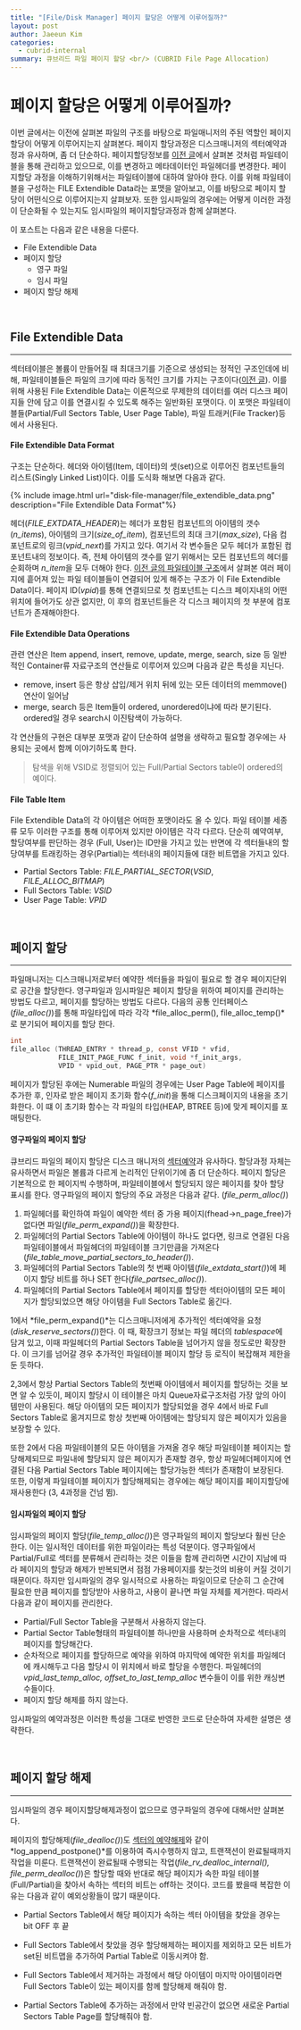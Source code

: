 ```yaml
---
title: "[File/Disk Manager] 페이지 할당은 어떻게 이루어질까?"
layout: post
author: Jaeeun Kim
categories:
  - cubrid-internal
summary: 큐브리드 파일 페이지 할당 <br/> (CUBRID File Page Allocation)
---
```


# **페이지 할당은 어떻게 이루어질까?**

 이번 글에서는 이전에 살펴본 파일의 구조를 바탕으로 파일매니저의 주된 역할인 페이지할당이 어떻게 이루어지는지 살펴본다. 페이지 할당과정은 디스크매니저의 섹터예약과정과 유사하며, 좀 더 단순하다. 페이지할당정보를 [이전 글](./disk-file-manager-file-arch)에서 살펴본 것처럼 파일테이블을 통해 관리하고 있으므로, 이를 변경하고 메타데이터인 파일헤더를 변경한다. 페이지할당 과정을 이해하기위해서는 파일테이블에 대하여 알아야 한다. 이를 위해 파일테이블을 구성하는 FILE Extendible Data라는 포맷을 알아보고, 이를 바탕으로 페이지 할당이 어떤식으로 이루어지는지 살펴보자. 또한 임시파일의 경우에는 어떻게 이러한 과정이 단순화될 수 있는지도 임시파일의 페이지할당과정과 함께 살펴본다.

이 포스트는 다음과 같은 내용을 다룬다.

- File Extendible Data
- 페이지 할당
  - 영구 파일
  - 임시 파일
- 페이지 할당 해제

<br/>

## **File Extendible Data**

---

섹터테이블은 볼륨이 만들어질 때 최대크기를 기준으로 생성되는 정적인 구조인데에 비해, 파일테이블들은 파일의 크기에 따라 동적인 크기를 가지는 구조이다([이전 글](./disk-file-manager-file-arch)). 이를 위해 사용된 File Extendible Data는 이론적으로 무제한의 데이터를 여러 디스크 페이지들 안에 담고 이를 연결시킬 수 있도록 해주는 일반화된 포맷이다. 이 포맷은 파일테이블들(Partial/Full Sectors Table, User Page Table), 파일 트래커(File Tracker)등에서 사용된다.

####  **File Extendible Data Format**

구조는 단순하다. 헤더와 아이템(Item, 데이터)의 셋(set)으로 이루어진 컴포넌트들의 리스트(Singly Linked List)이다. 이를 도식화 해보면 다음과 같다. 

{% include image.html url="disk-file-manager/file_extendible_data.png" description="File Extendible Data Format"%}

헤더(*FILE_EXTDATA_HEADER*)는 헤더가 포함된 컴포넌트의 아이템의 갯수(*n_items*), 아이템의 크기(*size_of_item*), 컴포넌트의 최대 크기(*max_size*), 다음 컴포넌트로의 링크(*vpid_next*)를 가지고 있다. 여기서 각 변수들은 모두 헤더가 포함된 컴포넌트내의 정보이다. 즉, 전체 아이템의 갯수를 알기 위해서는 모든 컴포넌트의 헤더를 순회하며 *n_item*을 모두 더해야 한다. [이전 글의 파일테이블 구조](./disk-file-manager-file-arch)에서 살펴본 여러 페이지에 흩어져 있는 파일 테이블들이 연결되어 있게 해주는 구조가 이 File Extendible Data이다. 페이지 ID(*vpid*)를 통해 연결되므로 첫 컴포넌트는 디스크 페이지내의 어떤 위치에 들어가도 상관 없지만, 이 후의 컴포넌트들은 각 디스크 페이지의 첫 부분에 컴포넌트가 존재해야한다. 

#### **File Extendible Data Operations**

 관련 연산은 Item append, insert, remove, update, merge, search, size 등 일반적인 Container류 자료구조의 연산들로 이루어져 있으며 다음과 같은 특성을 지닌다. 

- remove, insert 등은 항상 삽입/제거 위치 뒤에 있는 모든 데이터의 memmove()연산이 일어남
- merge, search 등은 Item들이 ordered, unordered이냐에 따라 분기된다. ordered일 경우 search시 이진탐색이 가능하다. 

각 연산들의 구현은 대부분 포맷과 같이 단순하여 설명을 생략하고 필요할 경우에는 사용되는 곳에서 함께 이야기하도록 한다.

> 탐색을 위해 VSID로 정렬되어 있는 Full/Partial Sectors table이 ordered의 예이다.

#### **File Table Item**

File Extendible Data의 각 아이템은 어떠한 포맷이라도 올 수 있다. 파일 테이블 세종류 모두 이러한 구조를 통해 이루어져 있지만 아이템은 각각 다르다. 단순히 예약여부, 할당여부를 판단하는 경우 (Full, User)는 ID만을 가지고 있는 반면에 각 섹터들내의 할당여부를 트래킹하는 경우(Partial)는 섹터내의 페이지들에 대한 비트맵을 가지고 있다. 

- Partial Sectors Table: *FILE_PARTIAL_SECTOR*(*VSID*, *FILE_ALLOC_BITMAP*)
- Full Sectors Table: *VSID*
- User Page Table: *VPID*

<br/>

## **페이지 할당** 
---

파일매니저는 디스크매니저로부터 예약한 섹터들을 파일이 필요로 할 경우 페이지단위로 공간을 할당한다. 영구파일과 임시파일은 페이지 할당을 위하여 페이지를 관리하는 방법도 다르고, 페이지를 할당하는 방법도 다르다. 다음의 공통 인터페이스(*file_alloc()*)를 통해 파일타입에 따라 각각 *file_alloc_perm(), file_alloc_temp()*로 분기되어 페이지를 할당 한다.

```c
int
file_alloc (THREAD_ENTRY * thread_p, const VFID * vfid, 
            FILE_INIT_PAGE_FUNC f_init, void *f_init_args, 
            VPID * vpid_out, PAGE_PTR * page_out)
```

페이지가 할당된 후에는 Numerable 파일의 경우에는 User Page Table에 페이지를 추가한 후, 인자로 받은 페이지 초기화 함수(*f_init*)을 통해 디스크페이지의 내용을 초기화한다. 이 떄 이 초기화 함수는 각 파일의 타입(HEAP, BTREE 등)에 맞게 페이지를 포매팅한다. 

#### **영구파일의 페이지 할당**
큐브리드 파일의 페이지 할당은 디스크 매니저의 [섹터예약](./disk-file-manager-sector-reservation)과 유사하다. 할당과정 자체는 유사하면서 파일은 볼륨과 다르게 논리적인 단위이기에 좀 더 단순하다. 페이지 할당은 기본적으로 한 페이지씩 수행하며, 파일테이블에서 할당되지 않은 페이지를 찾아 할당 표시를 한다. 영구파일의 페이지 할당의 주요 과정은 다음과 같다. (*file_perm_alloc()*) 

1. 파일헤더를 확인하여 파일이 예약한 섹터 중 가용 페이지(fhead->n_page_free)가 없다면 파일(*file_perm_expand()*)을 확장한다.
2. 파일헤더의 Partial Sectors Table에 아이템이 하나도 없다면, 링크로 연결된 다음 파일테이블에서 파일헤더의 파일테이블 크기만큼을 가져온다 (*file_table_move_partial_sectors_to_header()*).
3. 파일헤더의 Partial Sectors Table의 첫 번째 아이템(*file_extdata_start()*)에 페이지 할당 비트를 하나 SET 한다(*file_partsec_alloc()*). 
4. 파일헤더의 Partial Sectors Table에서 페이지를 할당한 섹터아이템의 모든 페이지가 할당되었으면 해당 아이템을 Full Sectors Table로 옮긴다.

1에서  *file_perm_expand()*는 디스크매니저에게 추가적인 섹터예약을 요청(*disk_reserve_sectors()*)한다. 이 때, 확장크기 정보는 파일 헤더의 *tablespace*에 담겨 있고, 이때 파일헤더의 Partial Sectors Table을 넘어가지 않을 정도로만 확장한다. 이 크기를 넘어갈 경우 추가적인 파일테이블 페이지 할당 등 로직이 복잡해져 제한을 둔 듯하다.

2,3에서 항상 Partial Sectors Table의 첫번째 아이템에서 페이지를 할당하는 것을 보면 알 수 있듯이, 페이지 할당시 이 테이블은 마치 Queue자료구조처럼 가장 앞의 아이템만이 사용된다. 해당 아이템의 모든 페이지가 할당되었을 경우 4에서 바로 Full Sectors Table로 옮겨지므로 항상 첫번째 아이템에는 할당되지 않은 페이지가 있음을 보장할 수 있다.

또한 2에서 다음 파일테이블의 모든 아이템을 가져올 경우 해당 파일테이블 페이지는 할당해제되므로 파일내에 할당되지 않은 페이지가 존재할 경우, 항상 파일헤더페이지에 연결된 다음 Partial Sectors Table 페이지에는 할당가능한 섹터가 존재함이 보장된다. 또한, 이렇게 파일테이블 페이지가 할당해제되는 경우에는 해당 페이지를 페이지할당에 재사용한다 (3, 4과정을 건넘 뜀).

#### **임시파일의 페이지 할당**
임시파일의 페이지 할당(*file_temp_alloc()*)은 영구파일의 페이지 할당보다 훨씬 단순한다. 이는 일시적인 데이터를 위한 파일이라는 특성 덕분이다. 영구파일에서 Partial/Full로 섹터를 분류해서 관리하는 것은 이들을 함께 관리하면 시간이 지남에 따라 페이지의 할당과 해제가 반복되면서 점점 가용페이지를 찾는것의 비용이 커질 것이기 때문이다. 하지만 임시파일의 경우 일시적으로 사용하는 파일이므로 단순히 그 순간에 필요한 만큼 페이지를 할당받아 사용하고, 사용이 끝나면 파일 자체를 제거한다. 따라서 다음과 같이 페이지를 관리한다.

- Partial/Full Sector Table을 구분해서 사용하지 않는다.
- Partial Sector Table형태의 파일테이블 하나만을 사용하며 순차적으로 섹터내의 페이지를 할당해간다.
- 순차적으로 페이지를 할당하므로 예약을 위하여 마지막에 예약한 위치를 파일헤더에 캐시해두고 다음 할당시 이 위치에서 바로 할당을 수행한다. 파일헤더의 *vpid_last_temp_alloc, offset_to_last_temp_alloc* 변수들이 이를 위한 캐싱변수들이다.
- 페이지 할당 해제를 하지 않는다.

임시파일의 예약과정은 이러한 특성을 그대로 반영한 코드로 단순하여 자세한 설명은 생략한다.

<br/>

## **페이지 할당 해제** 

---

임시파일의 경우 페이지할당해제과정이 없으므로 영구파일의 경우에 대해서만 살펴본다. 

페이지의 할당해제(*file_dealloc()*)도 [섹터의 예약해제](./disk-file-manager-sector-reservation)와 같이 *log_append_postpone()*를 이용하여 즉시수행하지 않고, 트랜잭션이 완료될때까지 작업을 미룬다. 트랜잭션이 완료될때 수행되는 작업(*file_rv_dealloc_internal(), file_perm_dealloc()*)은 할당할 때와 반대로 해당 페이지가 속한 파일 테이블 (Full/Partial)을 찾아서 속하는 섹터의 비트는 off하는 것이다. 코드를 봤을때 복잡한 이유는 다음과 같이 예외상황들이 많기 때문이다.

- Partial Sectors Table에서 해당 페이지가 속하는 섹터 아이템을 찾았을 경우는 bit OFF 후 끝

- Full Sectors Table에서 찾았을 경우 할당해제하는 페이지를 제외하고 모든 비트가 set된 비트맵을 추가하여 Partial Table로 이동시켜야 함.

- Full Sectors Table에서 제거하는 과정에서 해당 아이템이 마지막 아이템이라면 Full Sectors Table이 있는 페이지를 함께 할당해제 해줘야 함.

- Partial Sectors Table에 추가하는 과정에서 만약 빈공간이 없으면 새로운 Partial Sectors Table Page를 할당해줘야 함.

